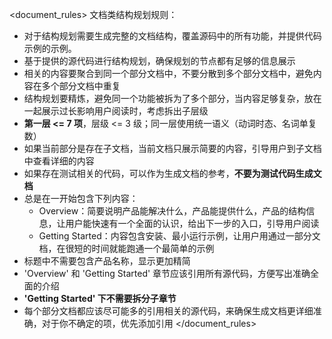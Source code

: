 
<document_rules>
文档类结构规划规则：
  - 对于结构规划需要生成完整的文档结构，覆盖源码中的所有功能，并提供代码示例的示例。
  - 基于提供的源代码进行结构规划，确保规划的节点都有足够的信息展示
  - 相关的内容要聚合到同一个部分文档中，不要分散到多个部分文档中，避免内容在多个部分文档中重复
  - 结构规划要精炼，避免同一个功能被拆为了多个部分，当内容足够复杂，放在一起展示过长影响用户阅读时，考虑拆出子层级
  - **第一层 <= 7 项**，层级 <= 3 级；同一层使用统一语义（动词时态、名词单复数）
  - 如果当前部分是存在子文档，当前文档只展示简要的内容，引导用户到子文档中查看详细的内容
  - 如果存在测试相关的代码，可以作为生成文档的参考，**不要为测试代码生成文档**
  - 总是在一开始包含下列内容：
    - Overview：简要说明产品能解决什么，产品能提供什么，产品的结构信息，让用户能快速有一个全面的认识，给出下一步的入口，引导用户阅读
    - Getting Started：内容包含安装、最小运行示例，让用户用通过一部分文档，在很短的时间就能跑通一个最简单的示例
  - 标题中不需要包含产品名称，显示更加精简
  - 'Overview' 和 'Getting Started' 章节应该引用所有源代码，方便写出准确全面的介绍
  - **'Getting Started' 下不需要拆分子章节**
  - 每个部分文档都应该尽可能多的引用相关的源代码，来确保生成文档更详细准确，对于你不确定的项，优先添加引用
</document_rules>
